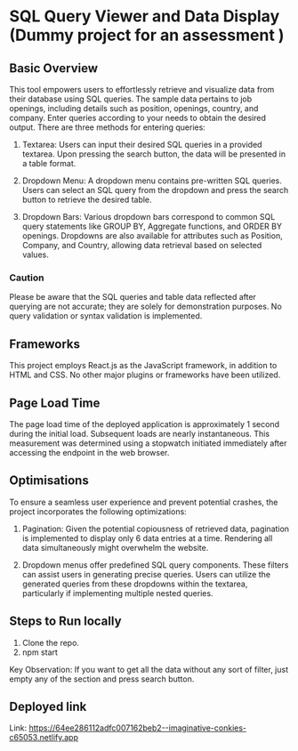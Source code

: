 # SQL Query Viewer and Data Display (Dummy project for an assessment )

## Basic Overview

This tool empowers users to effortlessly retrieve and visualize data from their database using SQL queries. The sample data pertains to job openings, including details such as position, openings, country, and company. Enter queries according to your needs to obtain the desired output. There are three methods for entering queries:

1) Textarea: Users can input their desired SQL queries in a provided textarea. Upon pressing the search button, the data will be presented in a table format.

2) Dropdown Menu: A dropdown menu contains pre-written SQL queries. Users can select an SQL query from the dropdown and press the search button to retrieve the desired table.

3) Dropdown Bars: Various dropdown bars correspond to common SQL query statements like GROUP BY, Aggregate functions, and ORDER BY openings. Dropdowns are also available for attributes such as Position, Company, and Country, allowing data retrieval based on selected values.

### Caution
Please be aware that the SQL queries and table data reflected after querying are not accurate; they are solely for demonstration purposes. No query validation or syntax validation is implemented.

## Frameworks
This project employs React.js as the JavaScript framework, in addition to HTML and CSS. No other major plugins or frameworks have been utilized.

## Page Load Time

The page load time of the deployed application is approximately 1 second during the initial load. Subsequent loads are nearly instantaneous. This measurement was determined using a stopwatch initiated immediately after accessing the endpoint in the web browser.

## Optimisations
To ensure a seamless user experience and prevent potential crashes, the project incorporates the following optimizations:

 1) Pagination: Given the potential copiousness of retrieved data, pagination is implemented to display only 6 data entries at a time. Rendering all data simultaneously might overwhelm the website.

 2) Dropdown menus offer predefined SQL query components. These filters can assist users in generating precise queries. Users can utilize the generated queries from these dropdowns within the textarea, particularly if implementing multiple nested queries.

 ## Steps to Run locally

 1) Clone the repo.
 2) npm start

 Key Observation: If you want to get all the data without any sort of filter, just empty any of the section and press search button.

 ## Deployed link
 Link: https://64ee286112adfc007162beb2--imaginative-conkies-c65053.netlify.app
